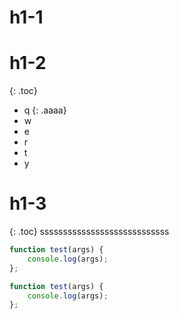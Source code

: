 ---
---
# h1-1
# h1-2
{: .toc}

* q
{: .aaaa}
* w
* e
* r
* t
* y

# h1-3
{: .toc}
ssssssssssssssssssssssssssss


~~~ js
function test(args) {
    console.log(args);
};
~~~

``` js
function test(args) {
    console.log(args);
};
```


